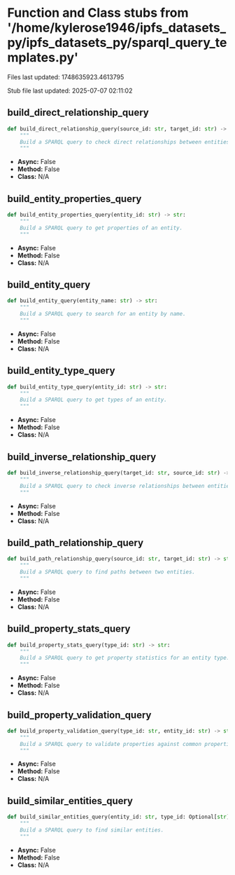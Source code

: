 # Function and Class stubs from '/home/kylerose1946/ipfs_datasets_py/ipfs_datasets_py/sparql_query_templates.py'

Files last updated: 1748635923.4613795

Stub file last updated: 2025-07-07 02:11:02

## build_direct_relationship_query

```python
def build_direct_relationship_query(source_id: str, target_id: str) -> str:
    """
    Build a SPARQL query to check direct relationships between entities.
    """
```
* **Async:** False
* **Method:** False
* **Class:** N/A

## build_entity_properties_query

```python
def build_entity_properties_query(entity_id: str) -> str:
    """
    Build a SPARQL query to get properties of an entity.
    """
```
* **Async:** False
* **Method:** False
* **Class:** N/A

## build_entity_query

```python
def build_entity_query(entity_name: str) -> str:
    """
    Build a SPARQL query to search for an entity by name.
    """
```
* **Async:** False
* **Method:** False
* **Class:** N/A

## build_entity_type_query

```python
def build_entity_type_query(entity_id: str) -> str:
    """
    Build a SPARQL query to get types of an entity.
    """
```
* **Async:** False
* **Method:** False
* **Class:** N/A

## build_inverse_relationship_query

```python
def build_inverse_relationship_query(target_id: str, source_id: str) -> str:
    """
    Build a SPARQL query to check inverse relationships between entities.
    """
```
* **Async:** False
* **Method:** False
* **Class:** N/A

## build_path_relationship_query

```python
def build_path_relationship_query(source_id: str, target_id: str) -> str:
    """
    Build a SPARQL query to find paths between two entities.
    """
```
* **Async:** False
* **Method:** False
* **Class:** N/A

## build_property_stats_query

```python
def build_property_stats_query(type_id: str) -> str:
    """
    Build a SPARQL query to get property statistics for an entity type.
    """
```
* **Async:** False
* **Method:** False
* **Class:** N/A

## build_property_validation_query

```python
def build_property_validation_query(type_id: str, entity_id: str) -> str:
    """
    Build a SPARQL query to validate properties against common properties for an entity type.
    """
```
* **Async:** False
* **Method:** False
* **Class:** N/A

## build_similar_entities_query

```python
def build_similar_entities_query(entity_id: str, type_id: Optional[str] = None) -> str:
    """
    Build a SPARQL query to find similar entities.
    """
```
* **Async:** False
* **Method:** False
* **Class:** N/A
